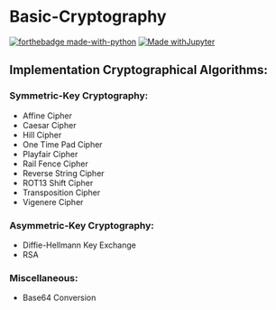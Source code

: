 # Basic-Cryptography

[![forthebadge made-with-python](http://ForTheBadge.com/images/badges/made-with-python.svg)](https://www.python.org/)
[![Made withJupyter](https://img.shields.io/badge/Made%20with-Jupyter-orange?style=for-the-badge&logo=Jupyter)](https://jupyter.org/try)

## Implementation Cryptographical Algorithms:

### Symmetric-Key Cryptography:

* Affine Cipher
* Caesar Cipher
* Hill Cipher
* One Time Pad Cipher
* Playfair Cipher
* Rail Fence Cipher
* Reverse String Cipher
* ROT13 Shift Cipher
* Transposition Cipher
* Vigenere Cipher 

### Asymmetric-Key Cryptography:

* Diffie-Hellmann Key Exchange
* RSA

### Miscellaneous:

* Base64 Conversion

